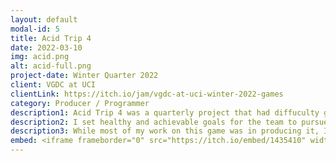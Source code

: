 ```yaml
---
layout: default
modal-id: 5
title: Acid Trip 4
date: 2022-03-10
img: acid.png
alt: acid-full.png
project-date: Winter Quarter 2022
client: VGDC at UCI
clientLink: https://itch.io/jam/vgdc-at-uci-winter-2022-games
category: Producer / Programmer
description1: Acid Trip 4 was a quarterly project that had diffuculty getting off the ground. The team originally began work in Fall of 2021, but I wasn't brought on until the beginning of 2022. Without a dedicated producer, the team struggled to get much done during the quarter. During my time on the team, I lead a team of 10 students to actualize all of the game's goals. 
description2: I set healthy and achievable goals for the team to pursue each week and displayed progress about the game in a mix of Google Spreadsheets and Trello boards. Since the large team had issues meeting all at the same time, I mediated ideas over multiple team meetings to ensure all team members understood the direction of the game. 
description3: While most of my work on this game was in producing it, I also contributed to the game by importing and polishing UI assets and animations. I integrated the existing dialogue system to accomodate changing sprites and sound effects. 
embed: <iframe frameborder="0" src="https://itch.io/embed/1435410" width="208" height="167"><a href="https://alby-albinodinosaur.itch.io/acid-trip-4-definitive-edition">Acid Trip 4 the Ballad of Leon Bradley Definitive Edition Revengeance Supreme Carnage the Valedictory Ultimatum by Alby-AlbinoDinosaur, Supernova1114, Attrakze Games, Matthew Jung, El Estebann, estuary, KStar510, artoramen, jmtuck, Deathwaffle9765</a></iframe>
---
```

